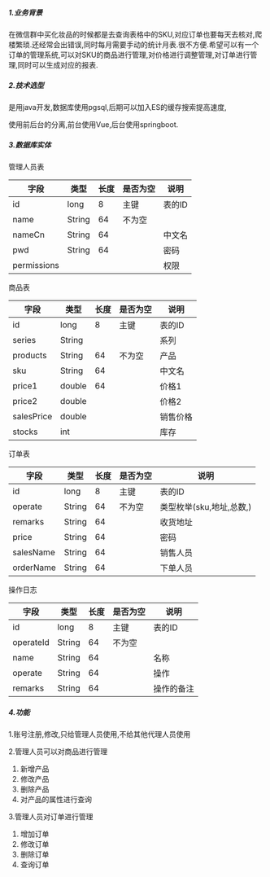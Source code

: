 ##### 1.业务背景 

​    在微信群中买化妆品的时候都是去查询表格中的SKU,对应订单也要每天去核对,爬楼繁琐.还经常会出错误,同时每月需要手动的统计月表.很不方便.希望可以有一个订单的管理系统,可以对SKU的商品进行管理,对价格进行调整管理,对订单进行管理,同时可以生成对应的报表.

##### 2.技术选型

是用java开发,数据库使用pgsql,后期可以加入ES的缓存搜索提高速度,

使用前后台的分离,前台使用Vue,后台使用springboot.

##### 3.数据库实体

管理人员表

| 字段        | 类型   | 长度 | 是否为空 | 说明   |
| ----------- | ------ | ---- | -------- | ------ |
| id          | long   | 8    | 主键     | 表的ID |
| name        | String | 64   | 不为空   |        |
| nameCn      | String | 64   |          | 中文名 |
| pwd         | String | 64   |          | 密码   |
| permissions |        |      |          | 权限   |

商品表

| 字段       | 类型   | 长度 | 是否为空 | 说明     |
| ---------- | ------ | ---- | -------- | -------- |
| id         | long   | 8    | 主键     | 表的ID   |
| series     | String |      |          | 系列     |
| products   | String | 64   | 不为空   | 产品     |
| sku        | String | 64   |          | 中文名   |
| price1     | double | 64   |          | 价格1    |
| price2     | double |      |          | 价格2    |
| salesPrice | double |      |          | 销售价格 |
| stocks     | int    |      |          | 库存     |





订单表

| 字段      | 类型   | 长度 | 是否为空 | 说明                     |
| --------- | ------ | ---- | -------- | ------------------------ |
| id        | long   | 8    | 主键     | 表的ID                   |
| operate   | String | 64   | 不为空   | 类型枚举(sku,地址,总数,) |
| remarks   | String | 64   |          | 收货地址                 |
| price     | String | 64   |          | 密码                     |
| salesName | String | 64   |          | 销售人员                 |
| orderName | String | 64   |          | 下单人员                 |



操作日志

| 字段      | 类型   | 长度 | 是否为空 | 说明       |
| --------- | ------ | ---- | -------- | ---------- |
| id        | long   | 8    | 主键     | 表的ID     |
| operateId | String | 64   | 不为空   |            |
| name      | String | 64   |          | 名称       |
| operate   | String | 64   |          | 操作       |
| remarks   | String | 64   |          | 操作的备注 |



##### 4.功能

1.账号注册,修改,只给管理人员使用,不给其他代理人员使用

2.管理人员可以对商品进行管理

1. 新增产品
2. 修改产品
3. 删除产品
4. 对产品的属性进行查询

3.管理人员对订单进行管理

1. 增加订单
2. 修改订单
3. 删除订单
4. 查询订单